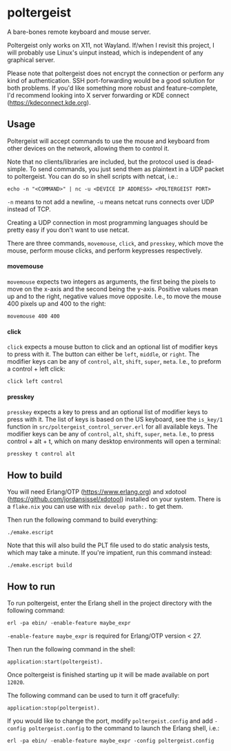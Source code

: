 # poltergeist

A bare-bones remote keyboard and mouse server.

Poltergeist only works on X11, not Wayland. If/when I revisit this project, I
will probably use Linux's uinput instead, which is independent of any graphical
server.

Please note that poltergeist does not encrypt the connection or perform any kind
of authentication. SSH port-forwarding would be a good solution for both
problems. If you'd like something more robust and feature-complete, I'd
recommend looking into X server forwarding or KDE connect
(https://kdeconnect.kde.org).

## Usage

Poltergeist will accept commands to use the mouse and keyboard from other
devices on the network, allowing them to control it.

Note that no clients/libraries are included, but the protocol used is
dead-simple. To send commands, you just send them as plaintext in a UDP packet
to poltergeist. You can do so in shell scripts with netcat, i.e.:

```
echo -n "<COMMAND>" | nc -u <DEVICE IP ADDRESS> <POLTERGEIST PORT>
```

`-n` means to not add a newline, `-u` means netcat runs connects over UDP
instead of TCP.

Creating a UDP connection in most programming languages should be pretty easy if
you don't want to use netcat.

There are three commands, `movemouse`, `click`, and `presskey`, which move the
mouse, perform mouse clicks, and perform keypresses respectively.

#### movemouse

`movemouse` expects two integers as arguments, the first being the pixels to
move on the x-axis and the second being the y-axis. Positive values mean up and
to the right, negative values move opposite. I.e., to move the mouse 400 pixels
up and 400 to the right:

```
movemouse 400 400
```

#### click

`click` expects a mouse button to click and an optional list of modifier keys to
press with it. The button can either be `left`, `middle`, or `right`. The
modifier keys can be any of `control`, `alt`, `shift`, `super`, `meta`. I.e., to
preform a control + left click:

```
click left control
```

#### presskey

`presskey` expects a key to press and an optional list of modifier keys to press
with it. The list of keys is based on the US keyboard, see the `is_key/1`
function in `src/poltergeist_control_server.erl` for all available keys. The
modifier keys can be any of `control`, `alt`, `shift`, `super`, `meta`. I.e., to
press control + alt + t, which on many desktop environments will open a
terminal:

```
presskey t control alt
```

## How to build

You will need Erlang/OTP (https://www.erlang.org) and xdotool
(https://github.com/jordansissel/xdotool) installed on your system. There is a
`flake.nix` you can use with `nix develop path:.` to get them.

Then run the following command to build everything:

```
./emake.escript
```

Note that this will also build the PLT file used to do static analysis tests,
which may take a minute. If you're impatient, run this command instead:

```
./emake.escript build
```

## How to run

To run poltergeist, enter the Erlang shell in the project directory with the
following command:

```
erl -pa ebin/ -enable-feature maybe_expr
```

`-enable-feature maybe_expr` is required for Erlang/OTP version < 27.

Then run the following command in the shell:

```
application:start(poltergeist).
```

Once poltergeist is finished starting up it will be made available on port
`12020`.

The following command can be used to turn it off gracefully:

```
application:stop(poltergeist).
```

If you would like to change the port, modify `poltergeist.config` and add
`-config poltergeist.config` to the command to launch the Erlang shell, i.e.:

```
erl -pa ebin/ -enable-feature maybe_expr -config poltergeist.config
```
